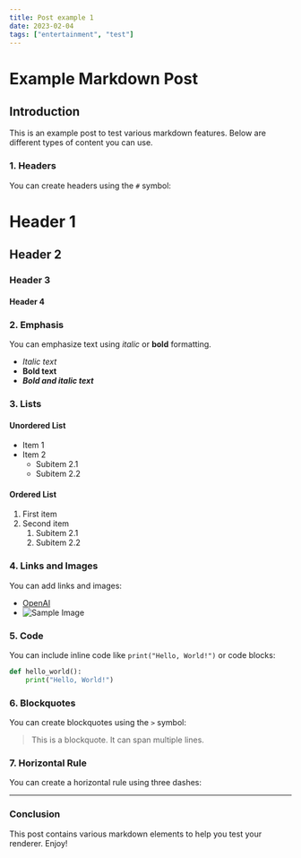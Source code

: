 ```yaml
---
title: Post example 1
date: 2023-02-04
tags: ["entertainment", "test"]
---
```


# Example Markdown Post

## Introduction

This is an example post to test various markdown features. Below are different types of content you can use.

### 1. Headers

You can create headers using the `#` symbol:

# Header 1

## Header 2

### Header 3

#### Header 4

### 2. Emphasis

You can emphasize text using _italic_ or **bold** formatting.

- _Italic text_
- **Bold text**
- **_Bold and italic text_**

### 3. Lists

#### Unordered List

- Item 1
- Item 2
  - Subitem 2.1
  - Subitem 2.2

#### Ordered List

1. First item
2. Second item
   1. Subitem 2.1
   2. Subitem 2.2

### 4. Links and Images

You can add links and images:

- [OpenAI](https://www.openai.com)
- ![Sample Image](https://picsum.photos/200)

### 5. Code

You can include inline code like `print("Hello, World!")` or code blocks:

```python
def hello_world():
    print("Hello, World!")
```

### 6. Blockquotes

You can create blockquotes using the `>` symbol:

> This is a blockquote. It can span multiple lines.

### 7. Horizontal Rule

You can create a horizontal rule using three dashes:

---

### Conclusion

This post contains various markdown elements to help you test your renderer. Enjoy!
